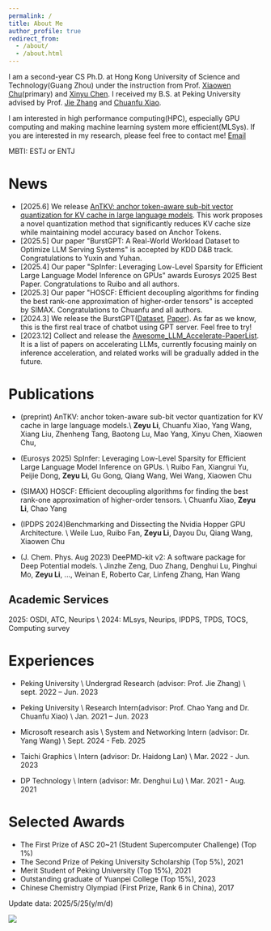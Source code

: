 ```yaml
---
permalink: /
title: About Me
author_profile: true
redirect_from: 
  - /about/
  - /about.html
---
```


I am a second-year CS Ph.D. at Hong Kong University of Science and Technology(Guang Zhou) under the instruction from Prof. [Xiaowen Chu](https://sites.google.com/view/chuxiaowen)(primary) and [Xinyu Chen](https://soldierchen.github.io/). I received my B.S. at Peking University advised by Prof. [Jie Zhang](https://www.chaselab.wiki/) and [Chuanfu Xiao](https://chuanfuxiao.github.io/).

I am interested in high performance computing(HPC), especially GPU computing and making machine learning system more efficient(MLSys). If you are interested in my research, please feel free to contact me! [Email](zeyuli0123@icloud.com)

MBTI: ESTJ or ENTJ

# News
- [2025.6] We release [AnTKV: anchor token-aware sub-bit vector quantization for KV cache in large language models](https://arxiv.org/abs/2506.19505). This work proposes a novel quantization method that significantly reduces KV cache size while maintaining model accuracy based on Anchor Tokens.
- [2025.5] Our paper "BurstGPT: A Real-World Workload Dataset to Optimize LLM Serving Systems" is accepted by KDD D&B track. Congratulations to Yuxin and Yuhan.
- [2025.4] Our paper "SpInfer: Leveraging Low-Level Sparsity for Efficient Large Language Model Inference on GPUs" awards Eurosys 2025 Best Paper. Congratulations to Ruibo and all authors.
- [2025.3] Our paper "HOSCF: Efficient decoupling algorithms for finding the best rank-one approximation of higher-order tensors" is accepted by SIMAX. Congratulations to Chuanfu and all authors.
- [2024.3] We release the BurstGPT([Dataset](https://github.com/HPMLL/BurstGPT), [Paper](https://arxiv.org/abs/2401.17644)). As far as we know, this is the first real trace of chatbot using GPT server. Feel free to try!
- [2023.12] Collect and release the [Awesome_LLM_Accelerate-PaperList](https://github.com/galeselee/Awesome_LLM_Accelerate-PaperList). It is a list of papers on accelerating LLMs, currently focusing mainly on inference acceleration, and related works will be gradually added in the future.

# Publications
- (preprint) AnTKV: anchor token-aware sub-bit vector quantization for KV cache in large language models.\\
  **Zeyu Li**, Chuanfu Xiao, Yang Wang, Xiang Liu, Zhenheng Tang, Baotong Lu, Mao Yang, Xinyu Chen, Xiaowen Chu, 
  
- (Eurosys 2025) SpInfer: Leveraging Low-Level Sparsity for Efficient Large Language Model Inference on GPUs. \\
  Ruibo Fan, Xiangrui Yu, Peijie Dong, **Zeyu Li**, Gu Gong, Qiang Wang, Wei Wang, Xiaowen Chu

- (SIMAX) HOSCF: Efficient decoupling algorithms for finding the best rank-one approximation of higher-order tensors. \\
  Chuanfu Xiao, **Zeyu Li**, Chao Yang

- (IPDPS 2024)Benchmarking and Dissecting the Nvidia Hopper GPU Architecture. \\
  Weile Luo, Ruibo Fan, **Zeyu Li**, Dayou Du, Qiang Wang, Xiaowen Chu

- (J. Chem. Phys. Aug 2023) DeePMD-kit v2: A software package for Deep Potential models. \\
  Jinzhe Zeng, Duo Zhang, Denghui Lu, Pinghui Mo, **Zeyu Li**, ..., Weinan E, Roberto Car, Linfeng Zhang, Han Wang

## Academic Services
2025: OSDI, ATC, Neurips \\
2024: MLsys, Neurips, IPDPS, TPDS, TOCS, Computing survey

# Experiences
- Peking University  \\
Undergrad Research (advisor: Prof. Jie Zhang) \\
sept. 2022 – Jun. 2023 

- Peking University \\
Research Intern(advisor: Prof. Chao Yang and Dr. Chuanfu Xiao) \\
Jan. 2021 – Jun. 2023

- Microsoft research asis \\
System and Networking Intern (advisor: Dr. Yang Wang) \\
Sept. 2024 - Feb. 2025

- Taichi Graphics \\
Intern (advisor: Dr. Haidong Lan) \\
Mar. 2022 - Jun. 2023

- DP Technology \\
Intern (advisor: Mr. Denghui Lu) \\
Mar. 2021 - Aug. 2021

# Selected Awards
- The First Prize of ASC 20~21 (Student Supercomputer Challenge) (Top 1%)
- The Second Prize of Peking University Scholarship (Top 5%), 2021
- Merit Student of Peking University (Top 15%), 2021
- Outstanding graduate of Yuanpei College (Top 15%), 2023
- Chinese Chemistry Olympiad (First Prize, Rank 6 in China), 2017

Update data: 2025/5/25(y/m/d)

<a href="https://clustrmaps.com/site/1by9p"  title="Visit tracker"><img src="//www.clustrmaps.com/map_v2.png?d=_Djo4mzjSb1favzToCmkQ53w-D3ydYk_aiivY5nyBKY&cl=ffffff&w=600" /></a>
